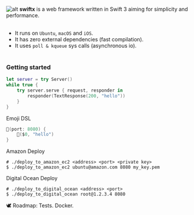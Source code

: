 ![alt](https://dl.dropboxusercontent.com/u/858551/logo_swift_x.png)
**swiftx** is a web framework written in Swift 3 aiming for simplicity and performance.
<br><br>
* It runs on `Ubuntu`, `macOS` and `iOS`.
* It has zero external dependencies (fast compilation).
* It uses `poll & kqueue` sys calls (asynchronous io).
<br><br>

### Getting started
```swift
let server = try Server()
while true {
    try server.serve { request, responder in 
        responder(TextResponse(200, "hello"))
    }
}
```
Emoji DSL
```swift
🦄(port: 8080) { 
    🚀($0, "hello") 
}
```

Amazon Deploy
```shell
# ./deploy_to_amazon_ec2 <address> <port> <private key>
$ ./deploy_to_amazon_ec2 ubuntu@amazon.com 8080 my_key.pem
```

Digital Ocean Deploy
```shell
# ./deploy_to_digital_ocean <address> <port>
$ ./deploy_to_digital_ocean root@1.2.3.4 8080
```
🕊 Roadmap: Tests. Docker.
